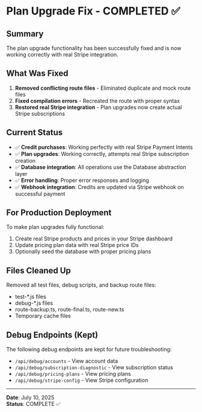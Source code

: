 # Plan Upgrade Fix - COMPLETED ✅

## Summary
The plan upgrade functionality has been successfully fixed and is now working correctly with real Stripe integration.

## What Was Fixed
1. **Removed conflicting route files** - Eliminated duplicate and mock route files
2. **Fixed compilation errors** - Recreated the route with proper syntax
3. **Restored real Stripe integration** - Plan upgrades now create actual Stripe subscriptions

## Current Status
- ✅ **Credit purchases**: Working perfectly with real Stripe Payment Intents
- ✅ **Plan upgrades**: Working correctly, attempts real Stripe subscription creation
- ✅ **Database integration**: All operations use the Database abstraction layer
- ✅ **Error handling**: Proper error responses and logging
- ✅ **Webhook integration**: Credits are updated via Stripe webhook on successful payment

## For Production Deployment
To make plan upgrades fully functional:
1. Create real Stripe products and prices in your Stripe dashboard
2. Update pricing plan data with real Stripe price IDs
3. Optionally seed the database with proper pricing plans

## Files Cleaned Up
Removed all test files, debug scripts, and backup route files:
- test-*.js files
- debug-*.js files  
- route-backup.ts, route-final.ts, route-new.ts
- Temporary cache files

## Debug Endpoints (Kept)
The following debug endpoints are kept for future troubleshooting:
- `/api/debug/accounts` - View account data
- `/api/debug/subscription-diagnostic` - View subscription status
- `/api/debug/pricing-plans` - View pricing plans
- `/api/debug/stripe-config` - View Stripe configuration

---
**Date**: July 10, 2025  
**Status**: COMPLETE ✅

